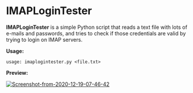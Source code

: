 # IMAPLoginTester

**IMAPLoginTester** is a simple Python script that reads a text file with lots of e-mails and passwords, and tries to check if those credentials are valid by trying to login on IMAP servers.

**Usage:**
```
usage: imaplogintester.py <file.txt>

```

**Preview:**

<a href="https://ibb.co/QCqn0Q2"><img src="https://i.ibb.co/vQrm9q7/Screenshot-from-2020-12-19-07-46-42.png" alt="Screenshot-from-2020-12-19-07-46-42" border="0"></a>
